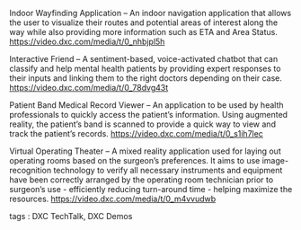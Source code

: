 

Indoor Wayfinding Application – An indoor navigation application that allows the user to visualize their routes and potential areas of interest along the way while also providing more information such as ETA and Area Status.
https://video.dxc.com/media/t/0_nhbjpl5h



Interactive Friend – A sentiment-based, voice-activated chatbot that can classify and help mental health patients by providing expert responses to their inputs and linking them to the right doctors depending on their case. 
https://video.dxc.com/media/t/0_78dvg43t


Patient Band Medical Record Viewer – An application to be used by health professionals to quickly access the patient’s information. Using augmented reality, the patient’s band is scanned to provide a quick way to view and track the patient’s records.
https://video.dxc.com/media/t/0_s1ih7lec


Virtual Operating Theater – A mixed reality application used for laying out operating rooms based on the surgeon’s preferences. It aims to use image-recognition technology to verify all necessary instruments and equipment have been correctly arranged by the operating room technician prior to surgeon’s use - efficiently reducing turn-around time - helping maximize the resources.
https://video.dxc.com/media/t/0_m4vvudwb


tags : DXC TechTalk, DXC Demos


